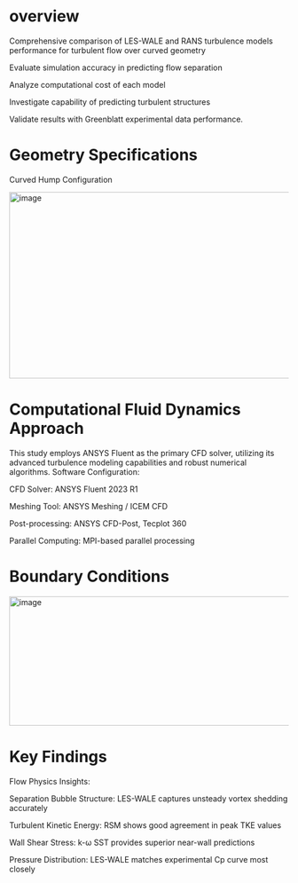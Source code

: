 # overview

Comprehensive comparison of LES-WALE and RANS turbulence models performance for turbulent flow over curved geometry

Evaluate simulation accuracy in predicting flow separation

Analyze computational cost of each model

Investigate capability of predicting turbulent structures

Validate results with Greenblatt experimental data performance.

   # Geometry Specifications

Curved Hump Configuration

<img width="800" height="336" alt="image" src="https://github.com/user-attachments/assets/ea775575-99b0-494b-b831-d3c628c96957" />


# Computational Fluid Dynamics Approach
This study employs ANSYS Fluent as the primary CFD solver, utilizing its advanced turbulence modeling capabilities and robust numerical algorithms.
Software Configuration:

CFD Solver: ANSYS Fluent 2023 R1

Meshing Tool: ANSYS Meshing / ICEM CFD

Post-processing: ANSYS CFD-Post, Tecplot 360

Parallel Computing: MPI-based parallel processing
# Boundary Conditions
<img width="807" height="233" alt="image" src="https://github.com/user-attachments/assets/75fee7c6-0f08-48f0-8468-1afa0d519ee5" />


# Key Findings
Flow Physics Insights:

Separation Bubble Structure: LES-WALE captures unsteady vortex shedding accurately

Turbulent Kinetic Energy: RSM shows good agreement in peak TKE values

Wall Shear Stress: k-ω SST provides superior near-wall predictions

Pressure Distribution: LES-WALE matches experimental Cp curve most closely

